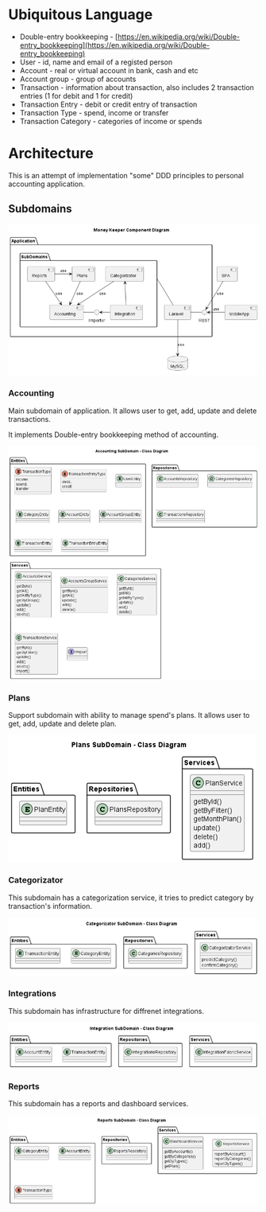 # Ubiquitous Language

* Double-entry bookkeeping - [https://en.wikipedia.org/wiki/Double-entry_bookkeeping](https://en.wikipedia.org/wiki/Double-entry_bookkeeping)
* User - id, name and email of a registed person
* Account - real or virtual account in bank, cash and etc
* Account group - group of accounts
* Transaction - information about transaction, also includes 2 transaction entries (1 for debit and 1 for credit)
* Transaction Entry - debit or credit entry of transaction
* Transaction Type - spend, income or transfer
* Transaction Category - categories of income or spends
# Architecture 

This is an attempt of implementation "some" DDD principles to personal accounting application.

## Subdomains

![Components diagram](diagrams/out/components.png)
 
### Accounting

Main subdomain of application. It allows user to get, add, update and delete transactions.

It implements Double-entry bookkeeping method of accounting.

![Accounting subdomain](diagrams/out/accounting.png)

### Plans

Support subdomain with ability to manage spend's plans. It allows user to get, add, update and delete plan.


![Plans subdomain](diagrams/out/plans.png)

### Categorizator

This subdomain has a categorization service, it tries to predict category by transaction's information.


![Categorizator subdomain](diagrams/out/categorizator.png)

### Integrations

This subdomain has infrastructure for diffrenet integrations.

![Integrations subdomain](diagrams/out/integrations.png)

### Reports

This subdomain has a reports and dashboard services.


![Reports subdomain](diagrams/out/reports.png)

